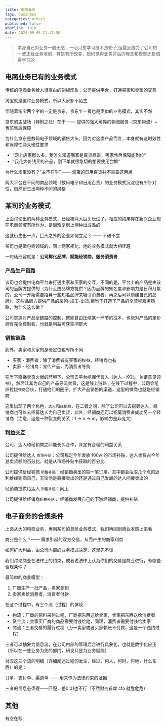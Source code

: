 ```yaml
---
title: 电商业务
tags: business
categories: others
published: false
abbrlink: 1918
date: 2023-09-05 21:47:50
---
```


> 本身自己对业务一直无感，一心只想学习技术~~造轮子~~,但最近接受了公司的一波正经业务培训，算是有所改变，起码觉得业务背后的理念和模型还是值得学习的
## 电商业务已有的业务模式

传统的电商业务给人很直白的刻板印象：公司提供平台，打通买家和卖家的交互

淘宝就是这种业务模式，所以大家都不陌生

伴随着淘宝两个字的一定是京东，京东乍一看也是类似的业务模式，其实不然

京东的主战场（特别之处）在于 —— 提供的强大可靠的物流服务（京东物流）+ 售前售后保障


为什么京东是数码电子领域的销售大头，因为对这类产品而言，本身就有这时效性和保障性两大硬性要求

- “网上店家那么多，我怎么知道哪家是真货靠谱，哪家售后保障能到位”
- “我花大价钱买的产品，刚下单就很急切的想要使用尝鲜”

为什么淘宝没有？“主不在乎” —— 淘宝的日用百货并不需要这两点

两大平台在不同的商品领域（数码电子和日用百货）的业务模式沉淀也有所针对性，自然衍生出两种不同的风格
## 某司的业务模式

上面讨论出的两种业务模式，已经被两大巨头玩烂了，相应的如果存在新兴企业想在电商领域有所作为，是很难复刻上两种出成品的

这就衍生出一点，巨头之外的企业如何立足？ —— 不破不立

某司也是做电商领域的，同上两家相比，他的业务模式就大相径庭

一句话形容就是：**公司孵化品牌，赋能经销商，服务消费者**
### 产品生产链路

该司也会提供电商平台来打通卖家和买家的交互，不同的是，平台上的产品是由该司的品牌方提供的（为什么由品牌方提供？因为品牌的知名度和影响力是日积月累的，公司一开始需要招募一些知名品牌来吸引消费者，再之后可以创建自己的品牌），这些品牌方提供产品的采购-加工-出货,相当于打造了产品的全流程服务链路，为什么这么做？

公司掌握对产品全链路的控制，既能自由压缩某一环节的成本，也能对产品的定价拥有完全控制权，也就是利益可获空间更大
### 销售链路

此外，卖家和买家的身份定位也有所不同

- 买家 - 消费者：除了消费者有买家的权益，经销商也有
- 卖家 - 经销商：宣传产品，为消费者导购

在当下直播卖货火爆的环境下，公司去平台挖掘代言人（达人 - KOL，关键意见领袖），然后让其为自己的产品导流卖货，这是线上链路；在线下过程中，公司会组织拉拢`微商`合伙，打通他们的圈子，扩大产品销售的渠道，这里的微商也就是经销商

这里出现了两个角色，`达人`和`经销商`，在二者之间，除了公司可以去招募达人，经销商也可以去招募达人为自己卖货，此外，经销商还可以招募消费者成功另一个经销商（注意，这是一种裂变的关系：1 -> n -> m，影响力是非庞大)
### 利益交互

公司、达人和经销商之间能长久合作，肯定有合理的利益关系

公司提供给达人 `市场补贴`：公司规定今年发放 100w 的市场补贴，达人卖货占今年总卖货额的百分比，就是从市场补贴中获取的百分比

公司提供给经销商 `销售补贴`：经销商卖出的每一笔订单，其中都会抽取几个点的返利给经销商自己，无论他是直接卖出的还是通过自己发展的达人间接卖出的

经销商提供给达人 `销售补贴`：同上

公司提供给经销商`招募补贴`： 经销商发展自己的下游经销商，提供补贴

## 电子商务的合规条件

上面从大的电商业务，再到某司的具体业务模式，我们再回到商业本质上来看

商业是什么？—— 需求引起的双方交易，从而产生的商家利益

如何扩大利益，由公司内部的业务模式决定，这里先不谈

我们讨论商业在法律上的约束，或者说法律上认为你们的交易是商业进行，有哪些合规条件？

最简单的商业模型：

1. 厂商生产一批产品，卖家拿到
2. 卖家卖给消费者，消费者付款

在这个过程中，有三个流（过程）的体现：

- 物流：厂商的原料采购过程，厂商把东西送给卖家，卖家把东西送给消费者
- 资金流：卖家买厂商的商品需要付钱给他，同理，消费者需要付钱给卖家
- 商流：三者交易的履行过程（万一卖家或者买家赖账不付款，这是一个违约过程）

三者可以抽象为信息流，在公司内部的管理后台进行具象化，也就是数字化应用（所以在一些业务为先的部门，研发只是为业务赋能）

对应这三个流的明细（详细阐述过程的发生，经过，何人，何时，何地，什么东西）的是：

订单、支付单、渠道单 —— 用来作为法律约束的证据

三者的信息必须得一一匹配，差0.01也不行（不然财务首席 cfo 就危危危）
## 其他

有空在写

